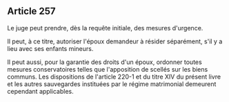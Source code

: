 Article 257
----
Le juge peut prendre, dès la requête initiale, des mesures d'urgence.

Il peut, à ce titre, autoriser l'époux demandeur à résider séparément, s'il y a
lieu avec ses enfants mineurs.

Il peut aussi, pour la garantie des droits d'un époux, ordonner toutes mesures
conservatoires telles que l'apposition de scellés sur les biens communs. Les
dispositions de l'article 220-1 et du titre XIV du présent livre et les autres
sauvegardes instituées par le régime matrimonial demeurent cependant
applicables.
